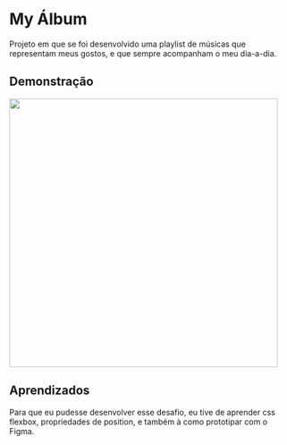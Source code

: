 # My Álbum

Projeto em que se foi desenvolvido uma playlist de músicas que representam meus gostos, e que sempre acompanham o meu dia-a-dia.

## Demonstração

<img src='/4. O que você ouve, na verdade, é o que você é/Spotfly-demo.gif' width='480px'>

## Aprendizados

Para que eu pudesse desenvolver esse desafio, eu tive de aprender css flexbox, propriedades de position, e também à como prototipar com o Figma.
